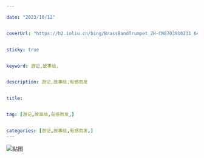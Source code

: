 ```yaml
---

date: "2023/10/12"


coverUrl: "https://h2.ioliu.cn/bing/BrassBandTrumpet_ZH-CN8703910231_640x480.jpg?imageslim"


sticky: true


keyword: 游记,故事绘,


description: 游记,故事绘,有感而发


title: 


tag: [游记,故事绘,有感而发,]


categories: [游记,故事绘,有感而发,]
---
```

![贴图]()

